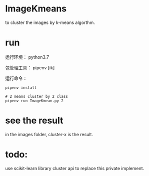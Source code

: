 # ImageKmeans
to cluster the images by k-means algorthm.

# run
运行环境：
python3.7

包管理工具：
pipenv
[ik]

运行命令：
```
pipenv install

# 2 means cluster by 2 class
pipenv run ImageKmean.py 2
```

# see the result
in the images folder, cluster-x is the result.

# todo:
use scikit-learn library cluster api to replace this private implement.
